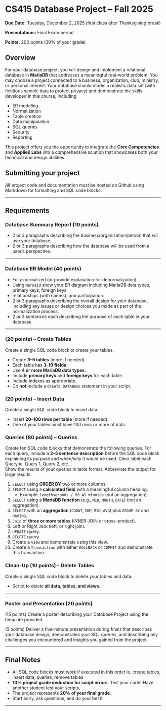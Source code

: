 # CS415 Database Project – Fall 2025

**Due Date:** Tuesday, December 2, 2025 (first class after Thanksgiving break)

**Presentations:** Final Exam period

**Points:** 200 points (20% of your grade)

## Overview

For your database project, you will design and implement a relational database in **MariaDB** that addresses a meaningful real-world problem. 
You may choose a project connected to a business, organization, club, ministry, or personal interest. 
Your database should model a realistic data set (with fictitious sample data to protect privacy) and demonstrate the skills developed in this course, including:

* ER modeling
* Normalization
* Table creation
* Data manipulation
* SQL queries
* Security
* Reporting

This project offers you the opportunity to integrate the **Core Competencies** and **Applied Labs** into a comprehensive solution that showcases both your technical and design abilities.

## Submitting your project

All project code and documentation must be hosted on Github using Markdown for formatting and SQL code blocks.

---
## Requirements

### Database Summary Report (10 points)

* 2 or 3 paragraphs describing the business/organization/person that will use your database.
* 2 or 3 paragraphs describing how the database will be used from a user’s perspective.

---

### Database ER Model (40 points)

* Fully normalized (or provide explanation for denormalization).
* Using `Mermaid` show your ER diagram including MariaDB data types, primary keys, foreign keys,
* relationships (with names), and participation.
* 2 or 3 paragraphs describing the overall design for your database, including any issues or design choices you made as part of the normalization process.
* 2 or 3 sentences each describing the purpose of each table in your database.

---

### (20 points) – Create Tables

Create a single SQL code block to create your tables.

* Create **3–5 tables** (more if needed).
* Each table has **3–10 fields**.
* Use **4 or more MariaDB data types**.
* Include **primary keys** and **foreign keys** for each table.
* Include indexes as appropriate.
* Do **not** include a `CREATE DATABASE` statement in your script.


### (20 points) – Insert Data

Create a single SQL code block to insert data.

* Insert **20–100 rows per table** (more if needed).
* One of your tables must have 100 rows or more of data.


### Queries (80 points) –  Queries

Create ten SQL code blocks that demonstrate the following queries. For each query, include a **2–3 sentence description** before 
the SQL code block explaining its purpose and when/why it would be used.  Clear label each Query ie. Query 1, Query 2, etc...  
Show the results of your queries in table format.  Abbreviate the output for large results.

1. `SELECT` using **ORDER BY** two or more columns.
2. `SELECT` using a **calculated field** with a meaningful column heading.
   * Example: `lengthseconds / 60 AS minutes` (not an aggregation).
3. `SELECT` using a **MariaDB function** (e.g., `MID`, `MONTH`, `DATE`) (not an aggregation).
4. `SELECT` with an **aggregation** (`COUNT`, `SUM`, `MIN`, `AVG`) plus `GROUP BY` and `HAVING`.
5. `Join` of **three or more tables** (INNER JOIN or cross-product).
6. Left or Right `JOIN` (left, or right join).
7. `UPDATE` query.
9. `DELETE` query.
10. Create a `View` and demonstrate using this view.
11. Create a `Transaction` with either `ROLLBACK` or `COMMIT` and demonstrate this transaction.


### Clean-Up (10 points) - Delete Tables

Create a single SQL code block to delete your tables and data.

* Script to delete **all data, tables, and views**.

---

### Poster and Presentation (20 points)

(15 points) Create a poster describing your Database Project using the template provided.

(5 points) Deliver a five-minute presentation during finals that describes your database design, demonstrates your SQL queries, 
and describing any challenges you encountered and insights you gained from the project.

---


## Final Notes
* All SQL code blocks must work if executed in this order ie. create tables, insert data, queries, remove tables
* **10% project grade deduction for script errors**. Test your code! Have another student test your scripts.
* The project represents **20% of your final grade**.
* Start early, ask questions, and do your best!

---

